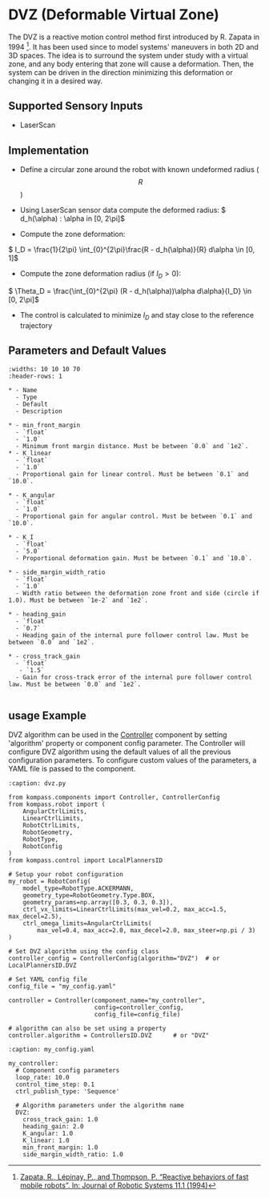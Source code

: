 # DVZ (Deformable Virtual Zone)

The DVZ is a reactive motion control method first introduced by R. Zapata in 1994 [^1]. It has been used since to model systems' maneuvers in both 2D and 3D spaces. The idea is to surround the system under study with a virtual zone, and any body entering that zone will cause a deformation. Then, the system can be driven in the direction minimizing this deformation or changing it in a desired way.

[^1]: [Zapata, R., Lépinay, P., and Thompson, P. “Reactive behaviors of fast mobile robots”.
In: Journal of Robotic Systems 11.1 (1994)](https://www.researchgate.net/publication/221787033_Reactive_Motion_Planning_for_Mobile_Robots)


## Supported Sensory Inputs

- LaserScan


## Implementation

- Define a circular zone around the robot with known undeformed radius ($$R$$)
- Using LaserScan sensor data compute the deformed radius:
$ d_h(\alpha) : \alpha in [0, 2\pi]$

- Compute the zone deformation:

$ I_D = \frac{1}{2\pi} \int_{0}^{2\pi}\frac{R - d_h(\alpha)}{R} d\alpha  \in [0, 1]$

- Compute the zone deformation radius (if $I_D > 0$):

$ \Theta_D = \frac{\int_{0}^{2\pi} (R - d_h(\alpha))\alpha d\alpha}{I_D}   \in [0, 2\pi]$

- The control is calculated to minimize $I_D$ and stay close to the reference trajectory

## Parameters and Default Values


```{list-table}
:widths: 10 10 10 70
:header-rows: 1

* - Name
  - Type
  - Default
  - Description

* - min_front_margin
  - `float`
  - `1.0`
  - Minimum front margin distance. Must be between `0.0` and `1e2`.
* - K_linear
  - `float`
  - `1.0`
  - Proportional gain for linear control. Must be between `0.1` and `10.0`.

* - K_angular
  - `float`
  - `1.0`
  - Proportional gain for angular control. Must be between `0.1` and `10.0`.

* - K_I
  - `float`
  - `5.0`
  - Proportional deformation gain. Must be between `0.1` and `10.0`.

* - side_margin_width_ratio
  - `float`
  - `1.0`
  - Width ratio between the deformation zone front and side (circle if 1.0). Must be between `1e-2` and `1e2`.

* - heading_gain
  - `float`
  - `0.7`
  - Heading gain of the internal pure follower control law. Must be between `0.0` and `1e2`.

* - cross_track_gain
  - `float`
   - `1.5`
  - Gain for cross-track error of the internal pure follower control law. Must be between `0.0` and `1e2`.


```

## usage Example

DVZ algorithm can be used in the [Controller](../../navigation/control.md) component by setting 'algorithm' property or component config parameter. The Controller will configure DVZ algorithm using the default values of all the previous configuration parameters. To configure custom values of the parameters, a YAML file is passed to the component.


```{code-block} python
:caption: dvz.py

from kompass.components import Controller, ControllerConfig
from kompass.robot import (
    AngularCtrlLimits,
    LinearCtrlLimits,
    RobotCtrlLimits,
    RobotGeometry,
    RobotType,
    RobotConfig
)
from kompass.control import LocalPlannersID

# Setup your robot configuration
my_robot = RobotConfig(
    model_type=RobotType.ACKERMANN,
    geometry_type=RobotGeometry.Type.BOX,
    geometry_params=np.array([0.3, 0.3, 0.3]),
    ctrl_vx_limits=LinearCtrlLimits(max_vel=0.2, max_acc=1.5, max_decel=2.5),
    ctrl_omega_limits=AngularCtrlLimits(
        max_vel=0.4, max_acc=2.0, max_decel=2.0, max_steer=np.pi / 3)
)

# Set DVZ algorithm using the config class
controller_config = ControllerConfig(algorithm="DVZ")  # or LocalPlannersID.DVZ

# Set YAML config file
config_file = "my_config.yaml"

controller = Controller(component_name="my_controller",
                        config=controller_config,
                        config_file=config_file)

# algorithm can also be set using a property
controller.algorithm = ControllersID.DVZ      # or "DVZ"

```

```{code-block} yaml
:caption: my_config.yaml

my_controller:
  # Component config parameters
  loop_rate: 10.0
  control_time_step: 0.1
  ctrl_publish_type: 'Sequence'

  # Algorithm parameters under the algorithm name
  DVZ:
    cross_track_gain: 1.0
    heading_gain: 2.0
    K_angular: 1.0
    K_linear: 1.0
    min_front_margin: 1.0
    side_margin_width_ratio: 1.0
```
